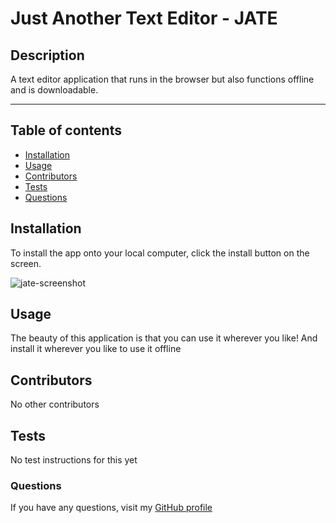 
# Just Another Text Editor - JATE

## Description
A text editor application that runs in the browser but also functions offline and is downloadable.


- - - -


## Table of contents

* [Installation](#installation)
* [Usage](#usage)
* [Contributors](#contributors)
* [Tests](#tests)
* [Questions](#questions)

<a name="installation"></a>
## Installation


To install the app onto your local computer, click the install button on the screen.

![jate-screenshot](https://user-images.githubusercontent.com/95051960/168297527-5a04975f-0351-40d2-bd58-6adc0da8194d.png)

<a name="usage"></a>
## Usage

The beauty of this application is that you can use it wherever you like! And install it wherever you like to use it offline


<a name="contributors"></a>
## Contributors
No other contributors

<a name="tests"></a>
## Tests
No test instructions for this yet

<a name="questions"></a>
### Questions

If you have any questions, visit my [GitHub profile](https://www.github.com/dodor101) 
